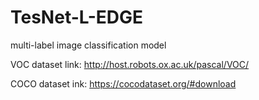 # TesNet-L-EDGE
 multi-label image classification model
 
VOC dataset link: http://host.robots.ox.ac.uk/pascal/VOC/

COCO dataset ink: https://cocodataset.org/#download
